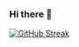 ### Hi there 👋

[![GitHub Streak](https://streak-stats.demolab.com?user=rostis232)](https://git.io/streak-stats)
